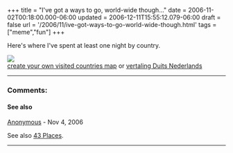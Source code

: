+++
title = "I've got a ways to go, world-wide though..."
date = 2006-11-02T00:18:00.000-06:00
updated = 2006-12-11T15:55:12.079-06:00
draft = false
url = '/2006/11/ive-got-ways-to-go-world-wide-though.html'
tags = ["meme","fun"]
+++

Here's where I've spent at least one night by country.

![](http://www.world66.com/community/mymaps/worldmap?visited=CAUSBSCQMXVIARUYDKFRDEISITLUNLCHUK)  
[create your own visited countries map](http://douweosinga.com/projects/visitedcountries) or [vertaling Duits Nederlands](http://www.tonjafabritz.com)

---
### Comments:
#### See also
[Anonymous]( "noreply@blogger.com") - <time datetime="2006-11-02T08:45:00.000-06:00">Nov 4, 2006</time>

See also [43 Places](http://www.43places.com/person/phobia).
<hr />
